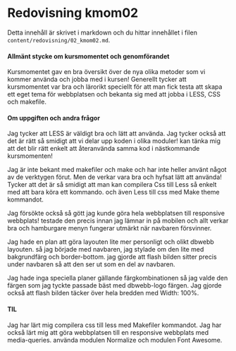---
---
Redovisning kmom02
=========================

Detta innehåll är skrivet i markdown och du hittar innehållet i filen `content/redovisning/02_kmom02.md`.

#### Allmänt stycke om kursmomentet och genomförandet
Kursmomentet gav en bra översikt över de nya olika metoder som vi kommer använda och jobba med i kursen! Generellt tycker att kursmomentet var bra och lärorikt speciellt för att man fick testa att skapa ett eget tema för webbplatsen och bekanta sig med att jobba i LESS, CSS och makefile.

#### Om uppgiften och andra frågor
Jag tycker att LESS är väldigt bra och lätt att använda. Jag tycker också att det är rätt så smidigt att vi delar upp koden i olika moduler! kan tänka mig att det blir rätt enkelt att återanvända samma kod i nästkommande kursmomenten!

Jag är inte bekant med makefiler och make och har inte heller använt något av de verktygen förut. Men de verkar vara bra och hyfsat lätt att använda! Tycker att det är så smidigt att man kan compilera Css till Less så enkelt med att bara köra ett kommando. och även Less till css med Make theme kommandot.    

Jag försökte också så gött jag kunde göra hela webbplatsen till responsive webbplats! testade den precis innan jag lämnar in på mobilen och allt verkar bra och hamburgare menyn fungerar utmärkt när navbaren försvinner.

Jag hade en plan att göra layouten lite mer personligt och olikt dbwebb layouten. så jag började med navbaren, jag stylade om den lite med bakgrundfärg och border-bottom. jag gjorde att flash bilden sitter precis under navbaren så att den ser ut som en del av navbaren.

Jag hade inga speciella planer gällande färgkombinationen så jag valde den färgen som jag tyckte passade bäst med dbwebb-logo färgen. Jag gjorde också att flash bilden täcker över hela bredden med Width: 100%.

#### TIL

Jag har lärt mig compilera css till less med Makefiler kommandot. Jag har också lärt mig att göra webbplatsen till en responsive webbplats med media-queries. använda modulen Normalize och modulen Font Awesome.
